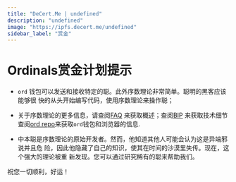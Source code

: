 ```yaml
---
title: "DeCert.Me | undefined"
description: "undefined"
image: "https://ipfs.decert.me/undefined"
sidebar_label: "赏金"
---
```

Ordinals赏金计划提示
============================

- `ord` 钱包可以发送和接收特定的聪。此外序数理论非常简单。聪明的黑客应该能够很
快的从头开始编写代码，使用序数理论来操作聪；



- 关于序数理论的更多信息，请查阅[FAQ](./faq.md) 来获取概述；查阅[BIP](https://github.com/ordinals/ord/blob/master/bip.mediawiki) 来获取技术细节查阅[ord 
repo](https://github.com/ordinals/ord)来获取`ord`钱包和浏览器的信息.





- 中本聪是序数理论的原始开发者。然而，他知道其他人可能会认为这是异端邪说并且危
险，因此他隐藏了自己的知识，使其在时间的沙漠里失传。现在，这个强大的理论被重
新发现。您可以通过研究稀有的聪来帮助我们。




祝您一切顺利，好运！
